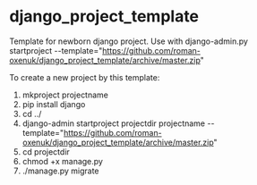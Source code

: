 # django_project_template
Template for newborn django project. Use with django-admin.py startproject --template="https://github.com/roman-oxenuk/django_project_template/archive/master.zip" 

To create a new project by this template:
1) mkproject projectname
2) pip install django
3) cd ../
4) django-admin startproject projectdir projectname --template="https://github.com/roman-oxenuk/django_project_template/archive/master.zip"
5) cd projectdir 
6) chmod +x manage.py
7) ./manage.py migrate
